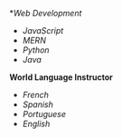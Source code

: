 **Web Development*
- *JavaScript*
- *MERN*
- *Python*
- *Java*

**World Language Instructor**
- *French*
- *Spanish*
- *Portuguese*
- *English*

